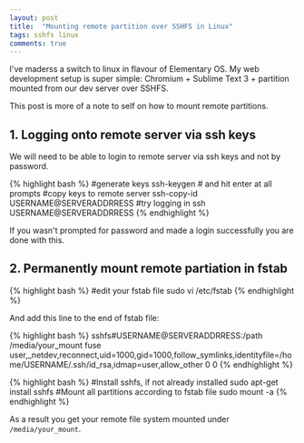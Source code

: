 ```yaml
---
layout: post
title:  "Mounting remote partition over SSHFS in Linux"
tags: sshfs linux
comments: true
---
```


I've maderss a switch to linux in flavour of Elementary OS. My web development setup is super simple: 
Chromium + Sublime Text 3 + partition mounted from our dev server over SSHFS.

This post is more of a note to self on how to mount remote partitions.

## 1. Logging onto remote server via ssh keys

We will need to be able to login to remote server via ssh keys and not by password.

{% highlight bash %}
#generate keys
ssh-keygen # and hit enter at all prompts
#copy keys to remote server
ssh-copy-id USERNAME@SERVERADDRRESS
#try logging in
ssh USERNAME@SERVERADDRRESS
{% endhighlight %}

If you wasn't prompted for password and made a login successfully you are done with this.

## 2. Permanently mount remote partiation in fstab

{% highlight bash %}
#edit your fstab file
sudo vi /etc/fstab
{% endhighlight %}

And add this line to the end of fstab file:

{% highlight bash %}
sshfs#USERNAME@SERVERADDRRESS:/path /media/your_mount    fuse      user,_netdev,reconnect,uid=1000,gid=1000,follow_symlinks,identityfile=/home/USERNAME/.ssh/id_rsa,idmap=user,allow_other  0   0
{% endhighlight %}

{% highlight bash %}
#Install sshfs, if not already installed
sudo apt-get install sshfs
#Mount all partitions according to fstab file
sudo mount -a
{% endhighlight %}

As a result you get your remote file system mounted under `/media/your_mount`.

